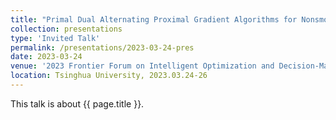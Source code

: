 ```yaml
---
title: "Primal Dual Alternating Proximal Gradient Algorithms for Nonsmooth Nonconvex Minimax Problems with Coupled Linear Constraints"
collection: presentations
type: 'Invited Talk'
permalink: /presentations/2023-03-24-pres
date: 2023-03-24
venue: '2023 Frontier Forum on Intelligent Optimization and Decision-Makinge'
location: Tsinghua University, 2023.03.24-26
---
```


This talk is about {{ page.title }}.
